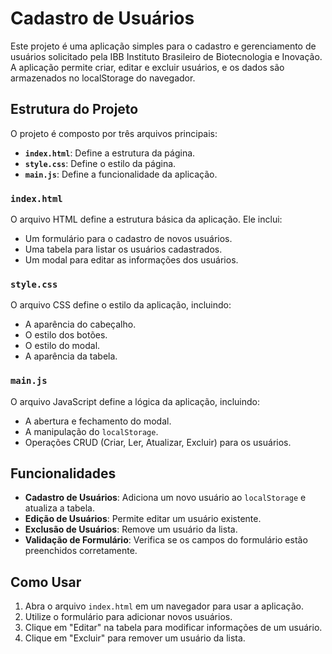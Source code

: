 # Cadastro de Usuários

Este projeto é uma aplicação simples para o cadastro e gerenciamento de usuários solicitado pela IBB Instituto Brasileiro de Biotecnologia e Inovação. A aplicação permite criar, editar e excluir usuários, e os dados são armazenados no localStorage do navegador.

## Estrutura do Projeto

O projeto é composto por três arquivos principais:

- **`index.html`**: Define a estrutura da página.
- **`style.css`**: Define o estilo da página.
- **`main.js`**: Define a funcionalidade da aplicação.

### `index.html`

O arquivo HTML define a estrutura básica da aplicação. Ele inclui:
- Um formulário para o cadastro de novos usuários.
- Uma tabela para listar os usuários cadastrados.
- Um modal para editar as informações dos usuários.

### `style.css`

O arquivo CSS define o estilo da aplicação, incluindo:
- A aparência do cabeçalho.
- O estilo dos botões.
- O estilo do modal.
- A aparência da tabela.

### `main.js`

O arquivo JavaScript define a lógica da aplicação, incluindo:
- A abertura e fechamento do modal.
- A manipulação do `localStorage`.
- Operações CRUD (Criar, Ler, Atualizar, Excluir) para os usuários.

## Funcionalidades

- **Cadastro de Usuários**: Adiciona um novo usuário ao `localStorage` e atualiza a tabela.
- **Edição de Usuários**: Permite editar um usuário existente.
- **Exclusão de Usuários**: Remove um usuário da lista.
- **Validação de Formulário**: Verifica se os campos do formulário estão preenchidos corretamente.

## Como Usar

1. Abra o arquivo `index.html` em um navegador para usar a aplicação.
2. Utilize o formulário para adicionar novos usuários.
3. Clique em "Editar" na tabela para modificar informações de um usuário.
4. Clique em "Excluir" para remover um usuário da lista.

